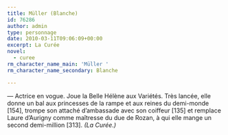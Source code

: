 ```yaml
---
title: Müller (Blanche)
id: 76286
author: admin
type: personnage
date: 2010-03-11T09:06:09+00:00
excerpt: La Curée
novel:
  - curee
rm_character_name_main: 'Müller '
rm_character_name_secondary: Blanche

---
```

— Actrice en vogue. Joue la Belle Hélène aux Variétés. Très lancée, elle donne un bal aux princesses de la rampe et aux reines du demi-monde [154], trompe son attaché d’ambassade avec son coiffeur [135] et remplace Laure d’Aurigny comme maîtresse du due de Rozan, à qui elle mange un second demi-million [313]. _(La Curée.)_
